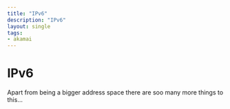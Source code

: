 ```yaml
---
title: "IPv6"
description: "IPv6"
layout: single
tags: 
- akamai
---
```


# IPv6

Apart from being a bigger address space there are soo many more things to this...
